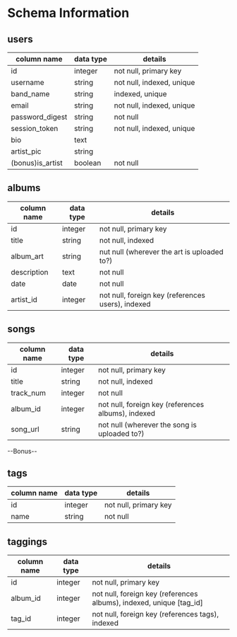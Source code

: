 # Schema Information

## users
column name     | data type | details
----------------|-----------|-----------------------
id              | integer   | not null, primary key
username        | string    | not null, indexed, unique
band_name       | string    | indexed, unique
email           | string    | not null, indexed, unique
password_digest | string    | not null
session_token   | string    | not null, indexed, unique
bio             | text      |
artist_pic      | string    |
(bonus)is_artist| boolean   | not null

## albums
column name | data type | details
------------|-----------|-----------------------
id          | integer   | not null, primary key
title       | string    | not null, indexed
album_art   | string    | nut null (wherever the art is uploaded to?)
description | text      | not null
date        | date      | not null
artist_id   | integer   | not null, foreign key (references users), indexed

## songs
column name | data type | details
------------|-----------|-----------------------
id          | integer   | not null, primary key
title       | string    | not null, indexed
track_num   | integer   | not null
album_id    | integer   | not null, foreign key (references albums), indexed
song_url    | string    | not null (wherever the song is uploaded to?)

--Bonus--

## tags
column name | data type | details
------------|-----------|-----------------------
id          | integer   | not null, primary key
name        | string    | not null

## taggings
column name | data type | details
------------|-----------|-----------------------
id          | integer   | not null, primary key
album_id    | integer   | not null, foreign key (references albums), indexed, unique [tag_id]
tag_id      | integer   | not null, foreign key (references tags), indexed
